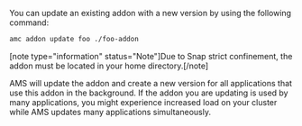 You can update an existing addon with a new version by using the following command:

```bash
amc addon update foo ./foo-addon
```
[note type="information" status="Note"]Due to Snap strict confinement, the addon must be located in your home directory.[/note]

AMS will update the addon and create a new version for all applications that use this addon in the background. If the addon you are updating is used by many applications, you might experience increased load on your cluster while AMS updates many applications simultaneously.
